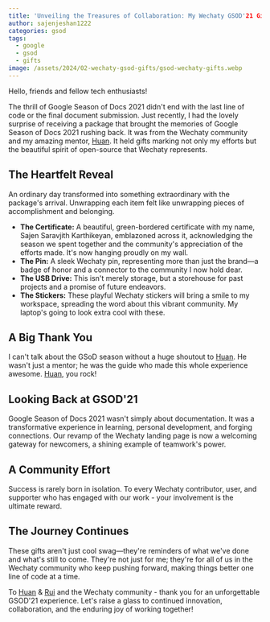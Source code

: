 ```yaml
---
title: 'Unveiling the Treasures of Collaboration: My Wechaty GSOD'21 Gifts'
author: sajenjeshan1222
categories: gsod
tags:
  - google
  - gsod
  - gifts
image: /assets/2024/02-wechaty-gsod-gifts/gsod-wechaty-gifts.webp
---
```


Hello, friends and fellow tech enthusiasts!

The thrill of Google Season of Docs 2021 didn't end with the last line of code or the final document submission. Just recently, I had the lovely surprise of receiving a package that brought the memories of Google Season of Docs 2021 rushing back. It was from the Wechaty community and my amazing mentor, [Huan](https://github.com/huan). It held gifts marking not only my efforts but the beautiful spirit of open-source that Wechaty represents.

## The Heartfelt Reveal

An ordinary day transformed into something extraordinary with the package's arrival. Unwrapping each item felt like unwrapping pieces of accomplishment and belonging.

- **The Certificate:** A beautiful, green-bordered certificate with my name, Sajen Saravjith Karthikeyan, emblazoned across it, acknowledging the season we spent together and the community's appreciation of the efforts made.  It's now hanging proudly on my wall.
- **The Pin:** A sleek Wechaty pin, representing more than just the brand—a badge of honor and a connector to the community I now hold dear.
- **The USB Drive:** This isn't merely storage, but a storehouse for past projects and a promise of future endeavors.
- **The Stickers:** These playful Wechaty stickers will bring a smile to my workspace, spreading the word about this vibrant community. My laptop's going to look extra cool with these.

## A Big Thank You

I can't talk about the GSoD season without a huge shoutout to [Huan](https://github.com/huan). He wasn't just a mentor; he was the guide who made this whole experience awesome. [Huan](https://github.com/huan), you rock!

## Looking Back at GSOD'21

Google Season of Docs 2021 wasn't simply about documentation. It was a transformative experience in learning, personal development, and forging connections. Our revamp of the Wechaty landing page is now a welcoming gateway for newcomers, a shining example of teamwork's power.

## A Community Effort

Success is rarely born in isolation. To every Wechaty contributor, user, and supporter who has engaged with our work - your involvement is the ultimate reward.

## The Journey Continues

These gifts aren't just cool swag—they're reminders of what we've done and what's still to come. They're not just for me; they're for all of us in the Wechaty community who keep pushing forward, making things better one line of code at a time.

To [Huan](https://github.com/huan) & [Rui](https://github.com/lijiarui) and the Wechaty community - thank you for an unforgettable GSOD'21 experience. Let's raise a glass to continued innovation, collaboration, and the enduring joy of working together!